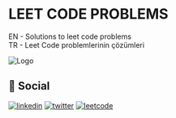 
# LEET CODE PROBLEMS

EN - Solutions to leet code problems \
TR - Leet Code problemlerinin çözümleri

![Logo](https://y.yarn.co/31069b94-7af6-4f5f-b744-acdfc61a85e7_text.gif)


## 🔗 Social
[![linkedin](https://media.tenor.com/KOki-OrS24AAAAAC/linkedin.gif)](https://www.linkedin.com/onuryilmazo)
[![twitter](https://freewaysocial.com/wp-content/uploads/2020/02/how-to-save-download-gifs-from-twitter-to-android.gif)](https://twitter.com/callisnado)
[![leetcode](https://i.pinimg.com/originals/73/e1/54/73e15422011e763ea9b303a7738e71a3.gif)](https://leetcode.com/onuryilmazo/)
